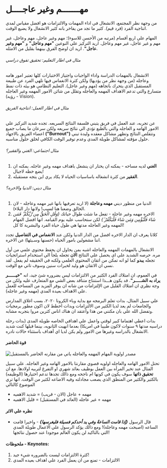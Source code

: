 # مهـــــــم وغير عاجــــل 

من وجهة نظر المجتمع، الانشغال في اداء المهمات والالتزامات هو افضل مقياس لمدي انتاجية الفرد (فرد قيم). كثير ما تجد من يفاخر بانه كثير الانشغال ولا يضيع الوقت.

المهام علي اربع أقسام (مرتبه من الأحسن للاسوء)؛ مهم وغير عاجل، مهم وعاجل، غير مهم و غير عاجل، غير مهم وعاجل. اريد التركيز علي النوعين **"مهم وعاجل"** و **"مهم وغير عاجل"**. اريد ان اوضح الفرق بينهما بقليل من الامثله. 

###### مثال في اطار التعليم: *تحقيق تفوق دراسي*

الانشغال بالمهمات الدراسة واداء الواجبات واجتياز الاختبارات كلها تعتبر امور هامه وعاجله (من وجهة نظر من يؤديها) ولكن كثرة الانغماس فيها تلهي الفرد عن طبيعة المستقبل الذي يتحرك باتجاهه (مهم وغير عاجل). التعليم النظامي هو بيئه ذات نمط متسارع والتي تدعم الاهداف المهمه والعاجله وتقلل من شائن الامور المهمه وغير العاجله (رؤيه - Vision).
 

###### مثال في اطار العمل: *انتاجية الفريق*

عن تجربه، عند العمل في فريق يتبني فلسفة النتائج السريعه. تجده شديد التركيز علي الامور الهامه و العاجله والتي بالطبع تؤدي الي نتائج سريعه ولكن سرعان ما يصاب جميع اعضاء الفريق بالاجهاد **("Burnout")** وتتقلص النتائج وتظهر مشاكل معقده وليدة تبني حلول مؤقته لمشاكل طويلة المدي وعدم توفير الوقت الكافي لخلق حلول مناسبه.

###### مثال اجتماعي: *الغني والفقير؟* 

1.  **الغني** لديه مساحه - يمكنه ان يختار ان ينشغل باهداف مهمه وغير عاجله. يمكنه ان يضع خطه لاجيال!
2. **الفقير** من كثرة انشغاله باساسيات الحياه لا يكاد يري اين يتجه مستقبله.

###### مثال ديني: *الدنيا والاخره؟* 

1. الدنيا من منظور ديني **مهمه وعاجلة** (لا اريد تعرفيها بانها غير مهمه وعاجله - لان الخالق وضعنا هنا لسبب! ولانها دار البلاء).
2. الاخره مهمه وغير عاجلة - تفعل ما شئت طوال حياتك *{وَقُلِ الْحَقُّ مِن رَّبِّكُمْ ۖ فَمَن شَاءَ فَلْيُؤْمِن وَمَن شَاءَ فَلْيَكْفُرْ ۚ}* لكن ستحاسب عليه يوم القيامه. انها افضل المهام المهمه وغير العاجله مدتها هي طول حياة الفرد والبشرية كا كل!


كلانا يعرف ان الدار الاخره افضل من الدار الدنيا ولكن عند **الانغماس في التفاصيل** تجدد اننا مشغولين بامور الحياه (حسنها وسـيئها) عن الاخره. 


الانشغال بالمهمات المهمه والعاجله اشبه بمن يحاول ان يحفظ محتوي علمي من أول مره. حرصه الشديد علي اي يحصل علي النتائج **الان** تجعله يلجأ الي استخدام استراتجيات تجعله **يبدو** كما لو انه تمكن من اتقان المحتوي العلمي ولكنه في الحقيقه لم يفعل. لقد نسي ان الاتقان هو وليد لخبرات سنين وسوف تاتي مع الوقت. 


‏<hl>في العموم، ان امتلاك الفرد الكثير من الالتزامات ليس بضروره شئ جيد، انه **"خيــــــر يراد به الشـــــر"**. قد يكون هـــذا استنتاج متناقد بعض الشي مع المتعارف عليه ولكن من وجة نظري ان امتلاك القليل من الإلتزامات من شانه ان يوفر المزيد من المساحه للعمل علي الاهداف بعيدة المدي (مهمه وغير عاجله).<hl/>

علي سبيل المثال، بدات تعلم البرمجه مع بداية وباء الكرونا ٢٠٢٠، بسب اغلاق المدارس والجامعات لم يعد لديا الكثير من الالتزامات وبدات اخطط لان اكون مطور برمجيات وتفضل الله علي بان مكنني من هذا وأعتقد ان هناك اناس كثرين مروا بتجربه مشابه. 

بدات اعطي اهتماما كبير لوقتي واعمل علي اهدافي الخاصه طويلة المدى (بدات رحلة دراسيه مدتها ٩ سنوات لاكون طبيبا في امريكا) بعدما انهيت الثانويه، بينما قبلها كنت شديد الانشغال بالدراسه وغيرها من الامور ولم يكن لديا اي أهداف باستثناء حالات نادره.

#### قوة الحاضر

![مصدر اولوية المهام المهمه والعاجله ياتي من مقارنه الحاضر بالمستقبل](/now-vs-later.png)

تحتل الامور الهامه والعاجله اولويه قصوي مقارنتا بالامور الهامه وغير العاجله. علي سبيل المثال عند تخير المرأه بين العمل بوظيف بعائد شهري او التفرغ لتربيه اولادها. مع ان **تحقيق ذاتها** سوف يكون في كونها ام ناجحه ومع ذالك تجدها تدعم اختيارها (الوظيفه) بالكثير والكثير من المنطق الذي يصعب مجادلته وفيه الاضاعه لكثير من الوقت. انها تري الموضوع كالتالي 

- مهمه + عاجل (الان - قريب) = شديد الاهميه
-  مهمه + غير عاجله (العائد في المستقبل) = قليل الاهميه

#### نظره علي الاثر 

- قال الرسول ***{إذا قامت الساعةُ وفي يد أحدكم فسيلة فليغرسها}*** -  واخيرا قامت الساعه (اصبحت مهمه وعاجلة)! ومع ذالك يؤكد الرسول علي الاعمال طويلة المدي التي بالتاكيد لن يكون العالم موجودا عند حصول نتائجها!

#### ملحوظات - Keynotes: 
1. كثرة الالتزامات ليست بالضروره شيء جيد!
2. الالتزامات - تمنع من ان يعمل الفرد علي اهداف بعيده المدي 





